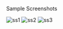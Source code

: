 Sample Screenshots

![ss1](https://github.com/jainil-parekh/Movie-Recommendation-System/assets/142773068/9919489c-9acf-44eb-8f33-f7686e35a56f)
![ss2](https://github.com/jainil-parekh/Movie-Recommendation-System/assets/142773068/251c5972-457e-4d0e-8804-9cf56f637268)
![ss3](https://github.com/jainil-parekh/Movie-Recommendation-System/assets/142773068/08c8d104-321f-4c56-96c4-be4a0f7a9918)


